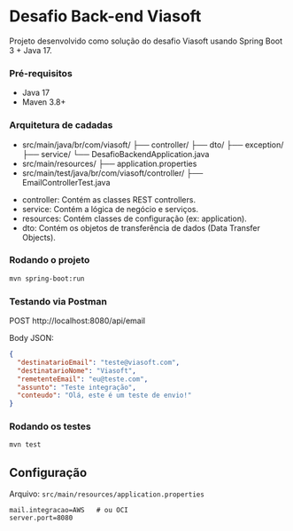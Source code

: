 # Desafio Back-end Viasoft

Projeto desenvolvido como solução do desafio Viasoft usando Spring Boot 3 + Java 17.

### Pré-requisitos
- Java 17
- Maven 3.8+

### Arquitetura de cadadas
- src/main/java/br/com/viasoft/
    ├── controller/
    ├── dto/
    ├── exception/
    ├── service/
    └── DesafioBackendApplication.java
- src/main/resources/
    ├── application.properties
- src/main/test/java/br/com/viasoft/controller/
    ├── EmailControllerTest.java

* controller: Contém as classes REST controllers.
* service: Contém a lógica de negócio e serviços.
* resources: Contém classes de configuração (ex: application).
* dto: Contém os objetos de transferência de dados (Data Transfer Objects).

### Rodando o projeto
```bash
mvn spring-boot:run
```

### Testando via Postman
POST http://localhost:8080/api/email

Body JSON:
```json
{
  "destinatarioEmail": "teste@viasoft.com",
  "destinatarioNome": "Viasoft",
  "remetenteEmail": "eu@teste.com",
  "assunto": "Teste integração",
  "conteudo": "Olá, este é um teste de envio!"
}
```

### Rodando os testes
```bash
mvn test
```

## Configuração
Arquivo: `src/main/resources/application.properties`

```
mail.integracao=AWS   # ou OCI
server.port=8080
```
